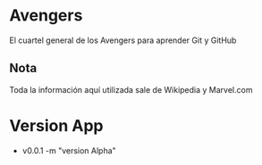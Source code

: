 # Avengers

El cuartel general de los Avengers para aprender Git y GitHub

## Nota
Toda la información aquí utilizada sale de Wikipedia y Marvel.com

# Version App

- v0.0.1 -m "version Alpha"